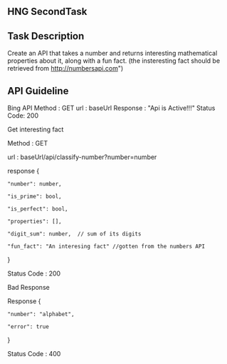 ## HNG SecondTask

## Task Description
Create an API that takes a number and returns interesting mathematical properties about it, along with a fun fact. (the insteresting fact should be retrieved from http://numbersapi.com")

## API Guideline
Bing API
Method : GET
url : baseUrl
Response : "Api is Active!!!"
Status Code: 200

Get interesting fact

Method : GET

url : baseUrl/api/classify-number?number=number

response
{
    
    "number": number,

    "is_prime": bool,

    "is_perfect": bool,

    "properties": [],

    "digit_sum": number,  // sum of its digits

    "fun_fact": "An interesing fact" //gotten from the numbers API
}

Status Code : 200

Bad Response

Response
{

    "number": "alphabet",

    "error": true
}

Status Code : 400


